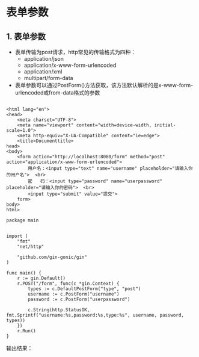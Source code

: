 # 表单参数

## 1. 表单参数 <a id="&#x8868;&#x5355;&#x53C2;&#x6570;"></a>

* 表单传输为post请求，http常见的传输格式为四种：
  * application/json
  * application/x-www-form-urlencoded
  * application/xml
  * multipart/form-data
* 表单参数可以通过PostForm\(\)方法获取，该方法默认解析的是x-www-form-urlencoded或from-data格式的参数

```text

<html lang="en">
<head>
    <meta charset="UTF-8">
    <meta name="viewport" content="width=device-width, initial-scale=1.0">
    <meta http-equiv="X-UA-Compatible" content="ie=edge">
    <title>Documenttitle>
head>
<body>
    <form action="http://localhost:8080/form" method="post" action="application/x-www-form-urlencoded">
        用户名：<input type="text" name="username" placeholder="请输入你的用户名">  <br>
        密   码：<input type="password" name="userpassword" placeholder="请输入你的密码">  <br>
        <input type="submit" value="提交">
    form>
body>
html>
```

```text
package main


import (
    "fmt"
    "net/http"

    "github.com/gin-gonic/gin"
)

func main() {
    r := gin.Default()
    r.POST("/form", func(c *gin.Context) {
        types := c.DefaultPostForm("type", "post")
        username := c.PostForm("username")
        password := c.PostForm("userpassword")
        
        c.String(http.StatusOK, fmt.Sprintf("username:%s,password:%s,type:%s", username, password, types))
    })
    r.Run()
}
```

输出结果：

